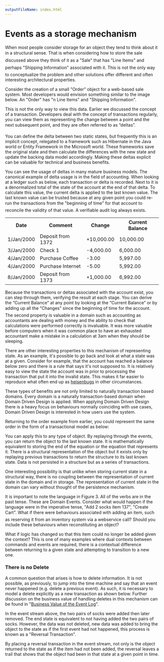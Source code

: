 ```yaml
---
outputFileName: index.html
---
```


# Events as a storage mechanism

When most people consider storage for an object they tend to think about it in a structural sense. That is when considering how to store the sale discussed above they think of it as a "Sale" that has "Line Items" and perhaps "Shipping Information" associated with it. This is not the only way to conceptualize the problem and other solutions offer different and often interesting architectural properties.

Consider the creation of a small "Order" object for a web-based sale system. Most developers would envision something similar to the image below. An "Order" has "n Line Items" and "Shipping Information".

<!-- ![A simplified structural model of an order][1] -->

This is not the only way to view this data. Earlier we discussed the concept of a transaction. Developers deal with the concept of transactions regularly, you can view them as representing the change between a point and the next subsequent point, and they are often referred to as “deltas”.

You can define the delta between two static states, but frequently this is an implicit concept, relegated to a framework such as Hibernate in the Java world or Entity Framework in the Microsoft world. These frameworks save the original state and then calculate the differences with the new state and update the backing data model accordingly. Making these deltas explicit can be valuable for technical and business benefits.

You can see the usage of deltas in many mature business models. The canonical example of delta usage is in the field of accounting. When looking at a ledger such as below, each transaction or delta is recorded. Next to it is a denormalized total of the state of the account at the end of that delta. To calculate this value, the current delta is applied to the last known value. The last known value can be trusted because at any given point you could re-run the transactions from the "beginning of time" for that account to reconcile the validity of that value. A verifiable audit log always exists.

<table class="table">
  <tr>
    <th>Date</th>
    <th>Comment</th>
    <th>Change</th>
    <th>Current Balance</th>
  </tr>

  <tr>
    <td>1/Jan/2000</td>
    <td>Deposit from 1372</td>
    <td>+10,000.00</td>
    <td>10,000.00</td>
  </tr>

  <tr>
    <td>3/Jan/2000</td>
    <td>Check 1</td>
    <td>-4,000.00</td>
    <td>6,000.00</td>
  </tr>

  <tr>
    <td>4/Jan/2000</td>
    <td>Purchase Coffee</td>
    <td>-3.00</td>
    <td>5,997.00</td>
  </tr>

  <tr>
    <td>4/Jan/2000</td>
    <td>Purchase Internet</td>
    <td>-5.00</td>
    <td>5,992.00</td>
  </tr>

  <tr>
    <td>8/Jan/2000</td>
    <td>Deposit from 1373</td>
    <td>+1,000.00</td>
    <td>6,992.00</td>
  </tr>
</table>

Because the transactions or deltas associated with the account exist, you can step through them, verifying the result at each stage. You can derive the “Current Balance” at any point  by looking at the “Current Balance” or by adding up all the “Changes” since the beginning of time for the account. The second property is valuable in a domain such as accounting as accountants are dealing with money and the ability to check that calculations were performed correctly is invaluable. It was more valuable before computers when it was common place to have an exhausted accountant make a mistake in a calculation at 3am when they should be sleeping.

There are other interesting properties to this mechanism of representing state. As an example, it's possible to go back and look at what a state was at a given. Consider for example, that the account has reached a balance below zero and there is a rule that says it's not supposed to. It is relatively easy to view the state the account was in prior to processing the transaction that put it into the invalid state. This makes it far easier to reproduce what often end up as [heisenbugs](https://en.wikipedia.org/wiki/Heisenbug) in other circumstances.

These types of benefits are not only limited to naturally transaction based domains. Every domain is a naturally transaction-based domain when Domain Driven Design is applied. When applying Domain Driven Design there is a heavy focus on behaviours normally coinciding with use cases, Domain Driven Design is interested in how users use the system.

Returning to the order example from earlier, you could represent the same order in the form of a transactional model as below:

<!-- ![Transactional view of an order][2] -->

You can apply this to any type of object. By replaying through the events, you can return the object to the last known state. It is mathematically equivalent to storing the end of the equation or the equation that represents it. There is a structural representation of the object but it exists only by replaying previous transactions to return the structure to its last known state. Data is not persisted in a structure but as a series of transactions.

One interesting possibility is that unlike when storing current state in a structural way, there is no coupling between the representation of current state in the domain and in storage. The representation of current state in the domain can vary without thought of the persistence mechanism.

It is important to note the language in Figure 3. All of the verbs are in the past tense. These are Domain Events. Consider what would happen if the language were in the imperative tense, "Add 2 socks item 137", "Create Cart". What if there were behaviours associated with adding an item, such as reserving it from an inventory system via a webservice call? Should you include these behaviours when reconstituting an object?

What if logic has changed so that this item could no longer be added given the context? This is one of many examples where dual contexts between commands and events are required, there is a contextual difference between returning to a given state and attempting to transition to a new one.

### There is no Delete

A common question that arises is how to delete information. It is not possible, as previously, to jump into the time machine and say that an event never happened (e.g. delete a previous event). As such, it is necessary to model a delete explicitly as a new transaction as shown below. Further discussion on the business value of handling deletes in this mechanism can be found in "[Business Value of the Event Log](~/event-sourcing-basics/business-value-of-the-event-log.md)".

<!-- ![Transactional view of an order with delete][3] -->

In the event stream above, the two pairs of socks were added then later removed. The end state is equivalent to not having added the two pairs of socks. However, the data was not deleted, new data was added to bring the object to the state as if the first event had not happened, this process is known as a "Reversal Transaction".

By placing a reversal transaction in the event stream, not only is the object returned to the state as if the item had not been added, the reversal leaves a trail that shows that the object had been in that state at a given point in time.
